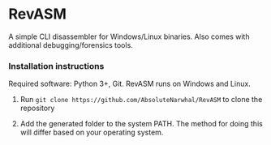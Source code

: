 # RevASM

A simple CLI disassembler for Windows/Linux binaries. Also comes with additional debugging/forensics tools.

### Installation instructions

Required software: Python 3+, Git. RevASM runs on Windows and Linux.

1. Run `git clone https://github.com/AbsoluteNarwhal/RevASM` to clone the repository

2. Add the generated folder to the system PATH. The method for doing this will differ based on your operating system.